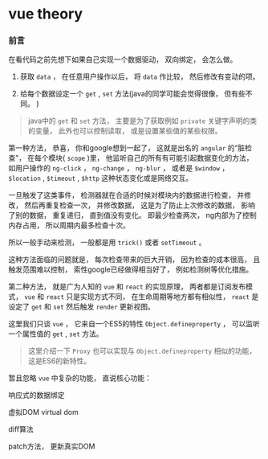 # vue theory

### 前言

在看代码之前先想下如果自己实现一个数据驱动， 双向绑定， 会怎么做。 

1. 获取 `data` ， 在任意用户操作以后， 将 `data` 作比较， 然后修改有变动的项。 

2. 给每个数据设定一个 `get` , `set` 方法(java的同学可能会觉得很像， 但有些不同。 )

> java中的 `get` 和 `set` 方法， 主要是为了获取例如 `private` 关键字声明的类的变量， 此外也可以控制读取， 或是设置某些值的某些权限。 

第一种方法， 恭喜， 你和google想到一起了， 这就是出名的 `angular` 的“脏检查”， 在每个模块( `scope` )里， 他监听自己的所有有可能引起数据变化的方法， 如用户操作的 `ng-click` ， `ng-change` ， `ng-blur` ， 或者是 `$window` ， `$location` , `$timeout` , `$http` 这种状态变化或是网络交互。 

一旦触发了这类事件， 检测器就在合适的时候对模块内的数据进行检查， 并修改， 然后再重复检查一次， 并修改数据， 这是为了防止上次修改的数据， 影响了别的数据， 重复递归， 直到值没有变化。 即最少检查两次， ng内部为了控制内存占用， 所以周期内最多检查十次。 

所以一般手动来检测， 一般都是用 `trick()` 或者 `setTimeout` 。 

这种方法面临的问题就是， 每次检查带来的巨大开销， 因为检查的成本很高， 且触发范围难以控制， 索性google已经做得相当好了， 例如检测树等优化措施。 

第二种方法， 就是广为人知的 `vue` 和 `react` 的实现原理， 两者都是订阅发布模式， `vue` 和 `react` 只是实现方式不同， 在生命周期等地方都有相似性， `react` 是设定了 `get` 和 `set` 然后触发 `render` 更新视图。 

这里我们只谈 `vue` ， 它来自一个ES5的特性 `Object.defineproperty` ， 可以监听一个属性值的 `get` , ` set ` 方法。 

> 这里介绍一下 `Proxy` 也可以实现与 `Object.defineproperty` 相似的功能， 这是ES6的新特性。 

暂且忽略 `vue` 中复杂的功能， 直说核心功能： 

响应式的数据绑定

虚拟DOM virtual dom

diff算法

patch方法， 更新真实DOM

 
